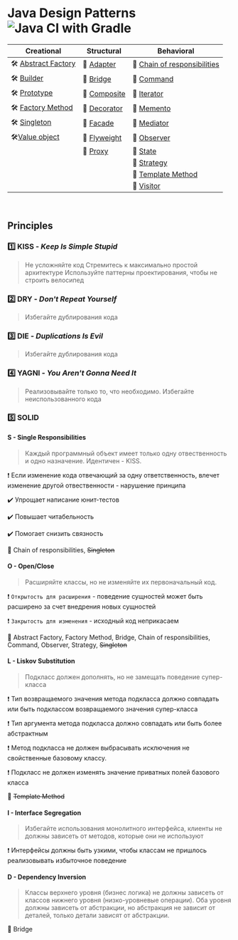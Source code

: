 # Java Design Patterns ![Java CI with Gradle](https://github.com/ElinaValieva/design-patterns/workflows/Java%20CI%20with%20Gradle/badge.svg?branch=master)

|Creational|Structural|Behavioral|
|--|--|--|
|:hammer_and_wrench: [Abstract Factory](https://github.com/ElinaValieva/design-patterns/tree/master/abstract_factory)|:memo: [Adapter](https://github.com/ElinaValieva/design-patterns/tree/master/adapter)|:running: [Chain of responsibilities](https://github.com/ElinaValieva/design-patterns/tree/master/chain-responsibilities)|
|:hammer_and_wrench: [Builder](https://github.com/ElinaValieva/design-patterns/tree/master/builder)|:memo: [Bridge](https://github.com/ElinaValieva/design-patterns/tree/master/bridge)| :running: [Command](https://github.com/ElinaValieva/design-patterns/tree/master/command)|
|:hammer_and_wrench: [Prototype](https://github.com/ElinaValieva/design-patterns/tree/master/prototype)|:memo: [Composite](https://github.com/ElinaValieva/design-patterns/tree/master/composite)| :running: [Iterator](https://github.com/ElinaValieva/design-patterns/tree/master/iterator)|
|:hammer_and_wrench: [Factory Method](https://github.com/ElinaValieva/design-patterns/tree/master/factory_method)|:memo: [Decorator](https://github.com/ElinaValieva/design-patterns/tree/master/decorator)|:running: [Memento](https://github.com/ElinaValieva/design-patterns/tree/master/memento)|
|:hammer_and_wrench: [Singleton](https://github.com/ElinaValieva/design-patterns/tree/master/singleton)|:memo: [Facade](https://github.com/ElinaValieva/design-patterns/tree/master/facade)|:running: [Mediator](https://github.com/ElinaValieva/design-patterns/tree/master/mediator)|
|:hammer_and_wrench:[Value object](https://github.com/ElinaValieva/design-patterns/tree/master/value-object)|:memo: [Flyweight](https://github.com/ElinaValieva/design-patterns/tree/master/flyweight)|:running: [Observer](https://github.com/ElinaValieva/design-patterns/tree/master/observer)|
||:memo: [Proxy](https://github.com/ElinaValieva/design-patterns/tree/master/proxy)|:running: [State](https://github.com/ElinaValieva/design-patterns/tree/master/state)|
|||:running: [Strategy](https://github.com/ElinaValieva/design-patterns/tree/master/strategy)|
|||:running: [Template Method](https://github.com/ElinaValieva/design-patterns/tree/master/template-method)|
|||:running: [Visitor](https://github.com/ElinaValieva/design-patterns/tree/master/visitor)|

&nbsp;

## Principles
### :one:   **KISS** - *Keep Is Simple Stupid*
> Не усложняйте код
> Стремитесь к максимально простой архитектуре
> Используйте паттерны проектирования, чтобы не строить велосипед

### :two:   **DRY** - *Don't Repeat Yourself*
> Избегайте дублирования кода

### :three:   **DIE** - *Duplications Is Evil*
> Избегайте дублирования кода

### :four:  **YAGNI** - *You Aren't Gonna Need It*
> Реализовывайте только то, что необходимо. Избегайте неиспользованного кода


### :five:  **SOLID**

#### **S** - Single Responsibilities
> Каждый программный объект имеет только одну отвественность и одно назначение. Идентичен - KISS. 

:heavy_exclamation_mark: Если изменение кода отвечающий за одну ответственность, влечет изменение другой отвественности - нарушение принципа

:heavy_check_mark: Упрощает написание юнит-тестов

:heavy_check_mark: Повышает читабельность

:heavy_check_mark: Помогает снизить связность 

:anger: Chain of responsibilities, ~~Singleton~~

#### **O** - Open/Close
> Расширяйте классы, но не изменяйте их первоначальный код.

:heavy_exclamation_mark: `Открытость для расширения` - поведение сущностей может быть расширено за счет внедрения новых сущностей

:heavy_exclamation_mark: `Закрытость для изменения` - исходный код неприкасаем

:anger: Abstract Factory, Factory Method, Bridge, Chain of responsibilities, Command, Observer, Strategy, ~~Singleton~~

#### **L** - Liskov Substitution
> Подкласс должен дополнять, но не замещать поведение супер-класса

:heavy_exclamation_mark: Тип возвращаемого значения метода подкласса должно совпадать или быть подклассом возвращаемого значения супер-класса

:heavy_exclamation_mark: Тип аргумента метода подкласса должно совпадать или быть более абстрактным

:heavy_exclamation_mark: Метод подкласса не должен выбрасывать исключения не свойственные базовому классу.

:heavy_exclamation_mark: Подкласс не должен изменять значение приватных полей базового класса

:anger: ~~Template Method~~

#### **I** - Interface Segregation
> Избегайте использования монолитного интерфейса, клиенты не должны зависеть от методов, которые они не используют

:heavy_exclamation_mark: Интерфейсы должны быть узкими, чтобы классам не пришлось реализовывать избыточное поведение

#### **D** - Dependency Inversion
> Классы верхнего уровня (бизнес логика) не должны зависеть от классов нижнего уровня (низко-уровневые операции). Оба уровня должны зависеть от абстракции, но абстракция не зависит от деталей, только детали зависят от абстракции. 

:anger: Bridge

